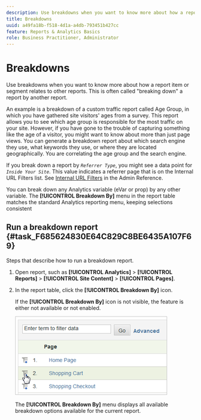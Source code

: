 ```yaml
---
description: Use breakdowns when you want to know more about how a report item or segment relates to other reports. This is often called "breaking down" a report by another report.
title: Breakdowns
uuid: a49fa18b-f518-4d1a-a4db-793451b427cc
feature: Reports & Analytics Basics
role: Business Practitioner, Administrator
---
```


# Breakdowns

Use breakdowns when you want to know more about how a report item or segment relates to other reports. This is often called "breaking down" a report by another report.

An example is a breakdown of a custom traffic report called Age Group, in which you have gathered site visitors' ages from a survey. This report allows you to see which age group is responsible for the most traffic on your site. However, if you have gone to the trouble of capturing something like the age of a visitor, you might want to know about more than just page views. You can generate a breakdown report about which search engine they use, what keywords they use, or where they are located geographically. You are correlating the age group and the search engine.

If you break down a report by *`Referrer Type`*, you might see a data point for *`Inside Your Site`*. This value indicates a referrer page that is on the Internal URL Filters list. See [Internal URL Filters](/help/admin/admin/internal-url-filter-admin.md) in the Admin Reference.

You can break down any Analytics variable (eVar or prop) by any other variable. The **[!UICONTROL Breakdown By]** menu in the report table matches the standard Analytics reporting menu, keeping selections consistent 

## Run a breakdown report {#task_F685624830E64C829C8BE6435A107F69}

Steps that describe how to run a breakdown report.

<!-- 

t_reports_breakdown.xml

 -->

1. Open report, such as **[!UICONTROL Analytics]** > **[!UICONTROL Reports]** > **[!UICONTROL Site Content]** > **[!UICONTROL Pages]**.
1. In the report table, click the **[!UICONTROL Breakdown By]** icon.

   If the **[!UICONTROL Breakdown By]** icon is not visible, the feature is either not available or not enabled.

   ![](assets/breakdown.png)

   The **[!UICONTROL Breakdown By]** menu displays all available breakdown options available for the current report.
